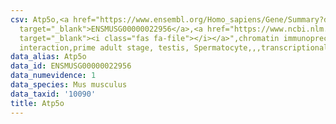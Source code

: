 ```yaml
---
csv: Atp5o,<a href="https://www.ensembl.org/Homo_sapiens/Gene/Summary?db=core;g=ENSMUSG00000022956"
  target="_blank">ENSMUSG00000022956</a>,<a href="https://www.ncbi.nlm.nih.gov/pubmed/25450459"
  target="_blank"><i class="fas fa-file"></i></a>",chromatin immunoprecipitation assay,direct
  interaction,prime adult stage, testis, Spermatocyte,,,transcriptional regulation,
data_alias: Atp5o
data_id: ENSMUSG00000022956
data_numevidence: 1
data_species: Mus musculus
data_taxid: '10090'
title: Atp5o
---
```

